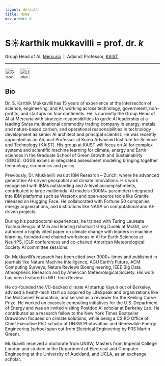 ```yaml
---
layout: default
title: Home
nav_order: 0
---
```


# S☀️*k*arthik mukkavilli = prof. dr. *k*

Group Head of AI, [Mercuria](https://www.mercuria.com) &nbsp;|&nbsp; Adjunct Professor, [KAIST](https://gggs.kaist.ac.kr)

---

<div style="display:flex; gap:1rem; margin-top:1rem">
  <a href="https://scholar.google.com/citations?user=DKFiD7cAAAAJ" title="Google Scholar">
    <img src="https://cdn.jsdelivr.net/gh/simple-icons/simple-icons/icons/googlescholar.svg"
         alt="Google Scholar" width="32">
  </a>
  <a href="https://www.linkedin.com/in/YOUR_HANDLE" title="Linked In">
    <img src="https://cdn.jsdelivr.net/gh/simple-icons/simple-icons/icons/linkedin.svg"
         alt="Linked In" width="32">
  </a>
</div>

## Bio

Dr. S. Karthik Mukkavilli has 15 years of experience at the intersection of science, engineering, and AI, working across technology, government, non-profits, and startups on four continents. He is currently the Group Head of AI at Mercuria with strategic responsibilities to guide AI leadership at a leading Swiss multinational commodity trading company in energy, metals and nature-based carbon, and operational responsibilities in technology development as senior AI architect and principal scientist. He was recently appointed as an Adjunct Professor at Korea Advanced Institute for Science and Technology (KAIST). His group at KAIST will focus on AI for complex systems and scientific machine learning for climate, energy and Earth sciences in the Graduate School of Green Growth and Sustainability (GGGS). GGGS excels in integrated assessment modeling bringing together technology, economics and policy.

Previously, Dr. Mukkavilli was at IBM Research – Zurich, where he advanced generative AI-driven geospatial and climate innovations. His work recognised with IBMs outstanding and A-level accomplishments, contributed to large multimodal AI models (300M+ parameter) integrated into IBM platforms such as Watsonx and open-source tools like Granite released on Hugging Face. He collaborated with Fortune 50 companies, energy organizations, and institutions like NASA on computational and AI-driven projects.

During his postdoctoral experiences, he trained with Turing Laureate Yoshua Bengio at Mila and leading roboticist Greg Dudek at McGill, co-authored a highly cited paper on climate change with leaders in machine learning, founded and chaired workshops in AI for Earth Sciences at NeurIPS, ICLR conferences and co-chaired American Meteorological Society AI committee sessions.

Dr. Mukkavilli’s research has been cited over 3000+ times and published in journals like Nature Machine Intelligence, AGU Earth’s Future, ACM Computing Surveys, Nature Reviews Bioengineering, IEEE Big Data, Atmospheric Research and by American Meteorological Society. His work has been featured in MIT Tech Review. 

He co-founded the VC-backed climate AI startup Vayuh out of Berkeley, advised a health-tech start up acquired by LifeSpeak and organizations like the McConnell Foundation, and served as a reviewer for the Keeling Curve Prize. He worked on exascale computing initiatives for the U.S. Department of Energy and was an invited visiting Postdoc AI scholar at Berkeley Lab. He contributed as a research fellow to the New York Times Bestseller Drawdown focused on climate solutions, while being a CSIRO Office of Chief Executive PhD scholar at UNSW Photovoltaic and Renewable Energy Engineering (school spun out from Electrical Engineering by FRS Martin Green).

Mukkavilli received a doctorate from UNSW, Masters from Imperial College London and studied in the Department of Electrical and Computer Engineering at the University of Auckland, and UCLA, as an exchange scholar.
